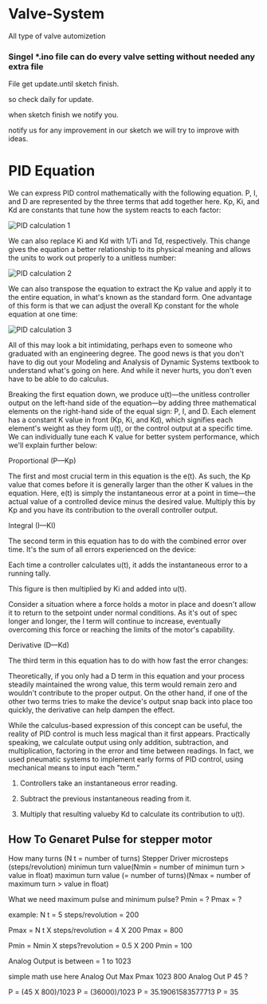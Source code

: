 # Valve-System
All type of valve automizetion 

### Singel *.ino file can do every valve setting without needed any extra file

File get update.until sketch finish.

so check daily for update.

when sketch finish we notify you.

notify us for any improvement in our sketch we will try to improve with ideas.



# PID Equation

We can express PID control mathematically with the following equation.
P, I, and D are represented by the three terms that add together here.
Kp, Ki, and Kd are constants that tune how the system reacts to each factor:

![PID calculation 1](https://user-images.githubusercontent.com/59052001/87008211-07bf4780-c1e1-11ea-8f74-7d3ff5304f46.png)
 
We can also replace Ki and Kd with 1/Ti and Td, respectively.
This change gives the equation a better relationship to
its physical meaning and allows the units to work out properly to a unitless number:

![PID calculation 2](https://user-images.githubusercontent.com/59052001/87008271-1f96cb80-c1e1-11ea-8ba7-ae551f0909b5.png)

We can also transpose the equation to extract the Kp value
and apply it to the entire equation,
in what's known as the standard form.
One advantage of this form is that we can adjust
the overall Kp constant for the whole equation at one time:

![PID calculation 3](https://user-images.githubusercontent.com/59052001/87008298-2cb3ba80-c1e1-11ea-8018-b5cfbd246929.png)

All of this may look a bit intimidating, perhaps even to someone who graduated with an engineering degree.
The good news is that you don't have to dig out your Modeling and Analysis of Dynamic Systems textbook to
understand what's going on here. And while it never hurts, you don't even have to be able to do calculus.

Breaking the first equation down, we produce u(t)—the unitless controller output on the left-hand side of 
the equation—by adding three mathematical elements on the right-hand side of the equal sign: P, I, and D. 
Each element has a constant K value in front (Kp, Ki, and Kd), which signifies each element's weight as 
they form u(t), or the control output at a specific time. We can individually tune each K value for better 
system performance, which we'll explain further below:

Proportional (P—Kp)

The first and most crucial term in this equation is the e(t). As such, the Kp value that comes before it 
is generally larger than the other K values in the equation. Here, e(t) is simply the instantaneous error 
at a point in time—the actual value of a controlled device minus the desired value. Multiply this by Kp and
you have its contribution to the overall controller output.

Integral (I—KI)

The second term in this equation has to do with the combined error over time. It's the sum of all errors
experienced on the device:

Each time a controller calculates u(t), it adds the instantaneous error to a running tally.

This figure is then multiplied by Ki and added into u(t). 

Consider a situation where a force holds a motor in place and doesn't allow it to return to the setpoint under
normal conditions. As it's out of spec longer and longer, the I term will continue to increase, eventually 
overcoming this force or reaching the limits of the motor's capability.

Derivative (D—Kd)

The third term in this equation has to do with how fast the error changes:

Theoretically, if you only had a D term in this equation and your process steadily maintained the wrong value,
this term would remain zero and wouldn't contribute to the proper output. On the other hand, if one of the 
other two terms tries to make the device's output snap back into place too quickly, the derivative can help
dampen the effect.

While the calculus-based expression of this concept can be useful, the reality of PID control is much less
magical than it first appears. Practically speaking, we calculate output using only addition, subtraction,
and multiplication, factoring in the error and time between readings. In fact, we used pneumatic systems to 
implement early forms of PID control, using mechanical means to input each "term."

1. Controllers take an instantaneous error reading.

2. Subtract the previous instantaneous reading from it.

3. Multiply that resulting valueby Kd to calculate its contribution to u(t). 


## How To Genaret Pulse for stepper motor

How many turns (N t = number of turns)
Stepper Driver microsteps (steps/revolution)
minimun turn value(Nmin = number of minimun turn > value in float)
maximun turn value (= number of turns)(Nmax = number of maximum turn > value in float)

What we need maximum pulse and minimum pulse?
Pmin = ?
Pmax = ?

example:
N t = 5
steps/revolution = 200

Pmax = N t X steps/revolution
     = 4 X 200
Pmax = 800

Pmin = Nmin X steps?revolution
     = 0.5 X 200
Pmin = 100

Analog Output is between = 1 to 1023

simple math use here
 Analog Out Max         Pmax
 1023                   800
 Analog Out             P
 45                     ?

P = (45 X 800)/1023
P = (36000)/1023 
P = 35.19061583577713‬
P = 35
